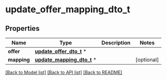 # update_offer_mapping_dto_t

## Properties
Name | Type | Description | Notes
------------ | ------------- | ------------- | -------------
**offer** | [**update_offer_dto_t**](update_offer_dto.md) \* |  | 
**mapping** | [**update_mapping_dto_t**](update_mapping_dto.md) \* |  | [optional] 

[[Back to Model list]](../README.md#documentation-for-models) [[Back to API list]](../README.md#documentation-for-api-endpoints) [[Back to README]](../README.md)


